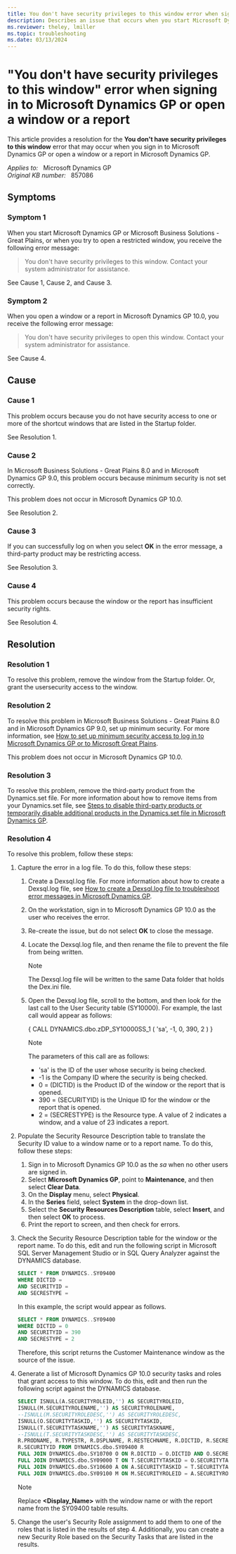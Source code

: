 ```yaml
---
title: You don't have security privileges to this window error when signing in or opening a window or a report
description: Describes an issue that occurs when you start Microsoft Dynamics GP or when you open a window or a report in Microsoft Dynamics GP. Provides a resolution.
ms.reviewer: theley, lmiller
ms.topic: troubleshooting
ms.date: 03/13/2024
---
```

# "You don't have security privileges to this window" error when signing in to Microsoft Dynamics GP or open a window or a report

This article provides a resolution for the **You don't have security privileges to this window** error that may occur when you sign in to Microsoft Dynamics GP or open a window or a report in Microsoft Dynamics GP.

_Applies to:_ &nbsp; Microsoft Dynamics GP  
_Original KB number:_ &nbsp; 857086

## Symptoms

### Symptom 1

When you start Microsoft Dynamics GP or Microsoft Business Solutions - Great Plains, or when you try to open a restricted window, you receive the following error message:

> You don't have security privileges to this window. Contact your system administrator for assistance.

See Cause 1, Cause 2, and Cause 3.

### Symptom 2

When you open a window or a report in Microsoft Dynamics GP 10.0, you receive the following error message:

> You don't have security privileges to open this window. Contact your system administrator for assistance.

See Cause 4.

## Cause

### Cause 1

This problem occurs because you do not have security access to one or more of the shortcut windows that are listed in the Startup folder.

See Resolution 1.

### Cause 2

In Microsoft Business Solutions - Great Plains 8.0 and in Microsoft Dynamics GP 9.0, this problem occurs because minimum security is not set correctly.

This problem does not occur in Microsoft Dynamics GP 10.0.

See Resolution 2.

### Cause 3

If you can successfully log on when you select **OK** in the error message, a third-party product may be restricting access.

See Resolution 3.

### Cause 4

This problem occurs because the window or the report has insufficient security rights.

See Resolution 4.

## Resolution

### Resolution 1

To resolve this problem, remove the window from the Startup folder. Or, grant the usersecurity access to the window.

### Resolution 2

To resolve this problem in Microsoft Business Solutions - Great Plains 8.0 and in Microsoft Dynamics GP 9.0, set up minimum security. For more information, see [How to set up minimum security access to log in to Microsoft Dynamics GP or to Microsoft Great Plains](https://support.microsoft.com/topic/how-to-set-up-minimum-security-access-to-log-in-to-microsoft-dynamics-gp-or-to-microsoft-great-plains-c5cf0b55-5677-ae0f-a37b-bddda0e01e7b).

This problem does not occur in Microsoft Dynamics GP 10.0.

### Resolution 3

To resolve this problem, remove the third-party product from the Dynamics.set file. For more information about how to remove items from your Dynamics.set file, see [Steps to disable third-party products or temporarily disable additional products in the Dynamics.set file in Microsoft Dynamics GP](https://support.microsoft.com/topic/kb-steps-to-disable-third-party-products-or-temporarily-disable-additional-products-in-the-dynamics-set-file-in-microsoft-dynamics-gp-a1fd71d3-7b9f-2827-718c-8c6d5df5f4c5).

### Resolution 4

To resolve this problem, follow these steps:

1. Capture the error in a log file. To do this, follow these steps:
   1. Create a Dexsql.log file. For more information about how to create a Dexsql.log file, see [How to create a Dexsql.log file to troubleshoot error messages in Microsoft Dynamics GP](https://support.microsoft.com/topic/kb-850996-how-to-create-a-dexsql-log-file-to-troubleshoot-error-messages-in-microsoft-dynamics-gp-67f4d9e9-51dd-69a8-57d8-6625416e3cb1).

   2. On the workstation, sign in to Microsoft Dynamics GP 10.0 as the user who receives the error.
   3. Re-create the issue, but do not select **OK** to close the message.
   4. Locate the Dexsql.log file, and then rename the file to prevent the file from being written.

        > [!NOTE]
        > The Dexsql.log file will be written to the same Data folder that holds the Dex.ini file.

   5. Open the Dexsql.log file, scroll to the bottom, and then look for the last call to the User Security table (SY10000). For example, the last call would appear as follows:

      { CALL DYNAMICS.dbo.zDP_SY10000SS_1 ( 'sa', -1, 0, 390, 2 ) }

        > [!NOTE]
        > The parameters of this call are as follows:
        >
        > - 'sa' is the ID of the user whose security is being checked.
        > - -1 is the Company ID where the security is being checked.
        > - 0 = (DICTID) is the Product ID of the window or the report that is opened.
        > - 390 = (SECURITYID) is the Unique ID for the window or the report that is opened.
        > - 2 = (SECRESTYPE) is the Resource type. A value of 2 indicates a window, and a value of 23 indicates a report.

2. Populate the Security Resource Description table to translate the Security ID value to a window name or to a report name. To do this, follow these steps:

   1. Sign in to Microsoft Dynamics GP 10.0 as the *sa* when no other users are signed in.
   2. Select **Microsoft Dynamics GP**, point to **Maintenance**, and then select **Clear Data**.
   3. On the **Display** menu, select **Physical**.
   4. In the **Series** field, select **System** in the drop-down list.
   5. Select the **Security Resources Description** table, select **Insert**, and then select **OK** to process.
   6. Print the report to screen, and then check for errors.

3. Check the Security Resource Description table for the window or the report name. To do this, edit and run the following script in Microsoft SQL Server Management Studio or in SQL Query Analyzer against the DYNAMICS database.

    ```sql
    SELECT * FROM DYNAMICS..SY09400
    WHERE DICTID = 
    AND SECURITYID = 
    AND SECRESTYPE = 
    ```

    In this example, the script would appear as follows.

    ```sql
    SELECT * FROM DYNAMICS..SY09400
    WHERE DICTID = 0
    AND SECURITYID = 390
    AND SECRESTYPE = 2
    ```

    Therefore, this script returns the Customer Maintenance window as the source of the issue.

4. Generate a list of Microsoft Dynamics GP 10.0 security tasks and roles that grant access to this window. To do this, edit and then run the following script against the DYNAMICS database.

    ```sql
    SELECT ISNULL(A.SECURITYROLEID,'') AS SECURITYROLEID, 
    ISNULL(M.SECURITYROLENAME,'') AS SECURITYROLENAME, 
    --ISNULL(M.SECURITYROLEDESC,'') AS SECURITYROLEDESC, 
    ISNULL(O.SECURITYTASKID,'') AS SECURITYTASKID, 
    ISNULL(T.SECURITYTASKNAME,'') AS SECURITYTASKNAME, 
    --ISNULL(T.SECURITYTASKDESC,'') AS SECURITYTASKDESC, 
    R.PRODNAME, R.TYPESTR, R.DSPLNAME, R.RESTECHNAME, R.DICTID, R.SECRESTYPE, 
    R.SECURITYID FROM DYNAMICS.dbo.SY09400 R 
    FULL JOIN DYNAMICS.dbo.SY10700 O ON R.DICTID = O.DICTID AND O.SECRESTYPE = R.SECRESTYPE AND O.SECURITYID = R.SECURITYID 
    FULL JOIN DYNAMICS.dbo.SY09000 T ON T.SECURITYTASKID = O.SECURITYTASKID 
    FULL JOIN DYNAMICS.dbo.SY10600 A ON A.SECURITYTASKID = T.SECURITYTASKID 
    FULL JOIN DYNAMICS.dbo.SY09100 M ON M.SECURITYROLEID = A.SECURITYROLEID WHERE R.DSPLNAME = '<Display_Name>'
    ```

    > [!NOTE]
    > Replace **<Display_Name>** with the window name or with the report name from the SY09400 table results.

5. Change the user's Security Role assignment to add them to one of the roles that is listed in the results of step 4. Additionally, you can create a new Security Role based on the Security Tasks that are listed in the results.
